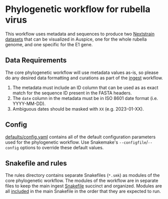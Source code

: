 # Phylogenetic workflow for rubella virus

This workflow uses metadata and sequences to produce two
[Nextstrain datasets][] that can be visualized in Auspice, one for the
whole rubella genome, and one specific for the E1 gene.

## Data Requirements

The core phylogenetic workflow will use metadata values as-is, so
please do any desired data formatting and curations as part of the
[ingest][] workflow.

1. The metadata must include an ID column that can be used as as exact
   match for the sequence ID present in the FASTA headers.
2. The `date` column in the metadata must be in ISO 8601 date format
   (i.e. YYYY-MM-DD).
3. Ambiguous dates should be masked with `XX` (e.g. 2023-01-XX).

## Config

[defaults/config.yaml][] contains all of the default configuration
parameters used for the phylogenetic workflow. Use Snakemake's
`--configfile`/`--config` options to override these default values.

## Snakefile and rules

The rules directory contains separate Snakefiles (`*.smk`) as modules
of the core phylogenetic workflow. The modules of the workflow are in
separate files to keep the main ingest [Snakefile][] succinct and
organized. Modules are all [included][] in the main Snakefile in the
order that they are expected to run.

[defaults/config.yaml]: ./config/defaults.yaml
[included]: https://snakemake.readthedocs.io/en/stable/snakefiles/modularization.html#includes
[ingest]: ../ingest/
[Nextstrain datasets]: https://docs.nextstrain.org/en/latest/reference/glossary.html#term-dataset
[Snakefile]: ./Snakefile
